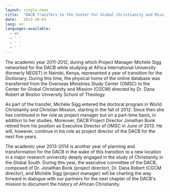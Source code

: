 ```yaml
---
layout: single-news
title:  "DACB Transfers to the Center For Global Christianity and Mission At Boston University School of Theology"
date:   2013-10-03
lang: en
languages-available:
  - en
  - ' '
  - ' '
  - ' '
---
```

The academic year 2011-2012, during which Project Manager Michèle Sigg networked for the DACB while studying at Africa International University (formerly NEGST) in Nairobi, Kenya, represented a year of transition for the Dictionary. During this time, the physical home of the online database was transferred from the Overseas Ministries Study Center (OMSC) to the Center for Global Christianity and Mission (CGCM) directed by Dr. Dana Robert at Boston University School of Theology.

As part of the transfer, Michèle Sigg entered the doctoral program in World Christianity and Christian Mission, starting in the fall of 2012. Since then she has continued in her role as project manager but on a part-time basis, in addition to her studies. Moreover, DACB Project Director Jonathan Bonk retired from his position as Executive Director of OMSC in June of 2013. He will, however, continue in his role as project director of the DACB for the next five years.

The academic year 2013-2014 is another year of planning and transformation for the DACB in the wake of this transition to a new location in a major research university deeply engaged in the study of Christianity in the Global South. During this year, the executive committee of the DACB, composed of Dr. Jonathan Bonk (project director), Dr. Dana Robert (CGCM director), and Michèle Sigg (project manager) will be charting the way forward in dialogue with our partners for the next chapter of the DACB's mission to document the history of African Christianity.
